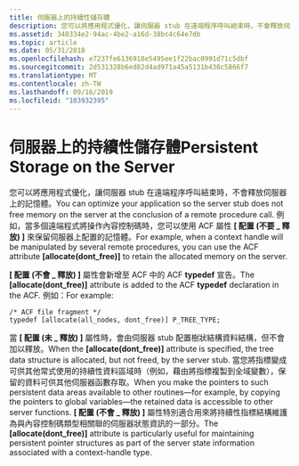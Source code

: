```yaml
---
title: 伺服器上的持續性儲存體
description: 您可以將應用程式優化，讓伺服器 stub 在遠端程序呼叫結束時，不會釋放伺服器上的記憶體。
ms.assetid: 340334e2-94ac-4be2-a16d-38bc4c64e7db
ms.topic: article
ms.date: 05/31/2018
ms.openlocfilehash: e7237fe6136918e5495ee1f22bac0991d71c5dbf
ms.sourcegitcommit: 2d531328b6ed82d4ad971a45a5131b430c5866f7
ms.translationtype: MT
ms.contentlocale: zh-TW
ms.lasthandoff: 09/16/2019
ms.locfileid: "103932395"
---
```

# <a name="persistent-storage-on-the-server"></a><span data-ttu-id="0f3a6-103">伺服器上的持續性儲存體</span><span class="sxs-lookup"><span data-stu-id="0f3a6-103">Persistent Storage on the Server</span></span>

<span data-ttu-id="0f3a6-104">您可以將應用程式優化，讓伺服器 stub 在遠端程序呼叫結束時，不會釋放伺服器上的記憶體。</span><span class="sxs-lookup"><span data-stu-id="0f3a6-104">You can optimize your application so the server stub does not free memory on the server at the conclusion of a remote procedure call.</span></span> <span data-ttu-id="0f3a6-105">例如，當多個遠端程式將操作內容控制碼時，您可以使用 ACF 屬性 **\[ 配置 (不要 \_ 釋放) \]** 來保留伺服器上配置的記憶體。</span><span class="sxs-lookup"><span data-stu-id="0f3a6-105">For example, when a context handle will be manipulated by several remote procedures, you can use the ACF attribute **\[allocate(dont\_free)\]** to retain the allocated memory on the server.</span></span>

<span data-ttu-id="0f3a6-106">**\[ 配置 (不會 \_ 釋放) \]** 屬性會新增至 ACF 中的 ACF **typedef** 宣告。</span><span class="sxs-lookup"><span data-stu-id="0f3a6-106">The **\[allocate(dont\_free)\]** attribute is added to the ACF **typedef** declaration in the ACF.</span></span> <span data-ttu-id="0f3a6-107">例如：</span><span class="sxs-lookup"><span data-stu-id="0f3a6-107">For example:</span></span>

``` syntax
/* ACF file fragment */
typedef [allocate(all_nodes, dont_free)] P_TREE_TYPE;
```

<span data-ttu-id="0f3a6-108">當 **\[ 配置 (未 \_ 釋放) \]** 屬性時，會由伺服器 stub 配置樹狀結構資料結構，但不會加以釋放。</span><span class="sxs-lookup"><span data-stu-id="0f3a6-108">When the **\[allocate(dont\_free)\]** attribute is specified, the tree data structure is allocated, but not freed, by the server stub.</span></span> <span data-ttu-id="0f3a6-109">當您將指標變成可供其他常式使用的持續性資料區域時（例如，藉由將指標複製到全域變數），保留的資料可供其他伺服器函數存取。</span><span class="sxs-lookup"><span data-stu-id="0f3a6-109">When you make the pointers to such persistent data areas available to other routines—for example, by copying the pointers to global variables—the retained data is accessible to other server functions.</span></span> <span data-ttu-id="0f3a6-110">**\[ 配置 (不會 \_ 釋放) \]** 屬性特別適合用來將持續性指標結構維護為與內容控制碼類型相關聯的伺服器狀態資訊的一部分。</span><span class="sxs-lookup"><span data-stu-id="0f3a6-110">The **\[allocate(dont\_free)\]** attribute is particularly useful for maintaining persistent pointer structures as part of the server state information associated with a context-handle type.</span></span>

 

 




